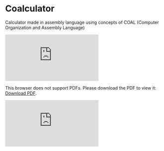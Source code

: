 # Coalculator
Calculator made in assembly language using concepts of COAL (Computer Organization and Assembly Language)

<!-- <iframe
    src="https://drive.google.com/viewerng/viewer?embedded=true&url=http://infolab.stanford.edu/pub/papers/google.pdf#toolbar=0&scrollbar=0"
    frameBorder="0"
    scrolling="auto"
    height="100%"
    width="100%"
></iframe> -->

<object data="https://drive.google.com/viewerng/viewer?embedded=true&url=http://infolab.stanford.edu/pub/papers/google.pdf#toolbar=0&scrollbar=0" type="application/pdf" width="700px" height="700px">
    <embed src="https://drive.google.com/viewerng/viewer?embedded=true&url=http://infolab.stanford.edu/pub/papers/google.pdf#toolbar=0&scrollbar=0">
        <p>
            This browser does not support PDFs. Please download the PDF to view it: 
            <a href="https://drive.google.com/viewerng/viewer?embedded=true&url=http://infolab.stanford.edu/pub/papers/google.pdf#toolbar=0&scrollbar=0">Download PDF</a>.
        </p>
    </embed>
</object>

<embed src="https://drive.google.com/viewerng/viewer?embedded=true&url=http://infolab.stanford.edu/pub/papers/google.pdf" type="application/pdf">
<object data="https://drive.google.com/viewerng/viewer?embedded=true&url=http://infolab.stanford.edu/pub/papers/google.pdf" type="application/pdf" width="100%"> 
</object>